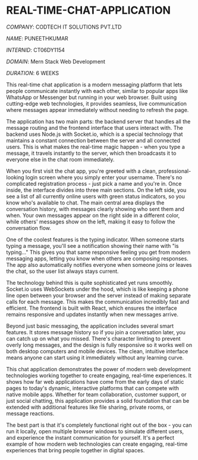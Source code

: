 # REAL-TIME-CHAT-APPLICATION

*COMPANY*: CODTECH IT SOLUTIONS PVT.LTD

*NAME*: PUNEETHKUMAR

*INTERNID*: CT06DY1154

*DOMAIN*: Mern Stack Web Development

*DURATION*: 6 WEEKS

This real-time chat application is a modern messaging platform that lets people communicate instantly with each other, similar to popular apps like WhatsApp or Messenger but running in your web browser. Built using cutting-edge web technologies, it provides seamless, live communication where messages appear immediately without needing to refresh the page.

The application has two main parts: the backend server that handles all the message routing and the frontend interface that users interact with. The backend uses Node.js with Socket.io, which is a special technology that maintains a constant connection between the server and all connected users. This is what makes the real-time magic happen - when you type a message, it travels instantly to the server, which then broadcasts it to everyone else in the chat room immediately.

When you first visit the chat app, you're greeted with a clean, professional-looking login screen where you simply enter your username. There's no complicated registration process - just pick a name and you're in. Once inside, the interface divides into three main sections. On the left side, you see a list of all currently online users with green status indicators, so you know who's available to chat. The main central area displays the conversation history, with messages clearly showing who sent them and when. Your own messages appear on the right side in a different color, while others' messages show on the left, making it easy to follow the conversation flow.

One of the coolest features is the typing indicator. When someone starts typing a message, you'll see a notification showing their name with "is typing..." This gives you that same responsive feeling you get from modern messaging apps, letting you know when others are composing responses. The app also automatically notifies everyone when someone joins or leaves the chat, so the user list always stays current.

The technology behind this is quite sophisticated yet runs smoothly. Socket.io uses WebSockets under the hood, which is like keeping a phone line open between your browser and the server instead of making separate calls for each message. This makes the communication incredibly fast and efficient. The frontend is built with React, which ensures the interface remains responsive and updates instantly when new messages arrive.

Beyond just basic messaging, the application includes several smart features. It stores message history so if you join a conversation later, you can catch up on what you missed. There's character limiting to prevent overly long messages, and the design is fully responsive so it works well on both desktop computers and mobile devices. The clean, intuitive interface means anyone can start using it immediately without any learning curve.

This chat application demonstrates the power of modern web development technologies working together to create engaging, real-time experiences. It shows how far web applications have come from the early days of static pages to today's dynamic, interactive platforms that can compete with native mobile apps. Whether for team collaboration, customer support, or just social chatting, this application provides a solid foundation that can be extended with additional features like file sharing, private rooms, or message reactions.

The best part is that it's completely functional right out of the box - you can run it locally, open multiple browser windows to simulate different users, and experience the instant communication for yourself. It's a perfect example of how modern web technologies can create engaging, real-time experiences that bring people together in digital spaces.
